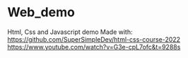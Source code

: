 # Web_demo
Html, Css and Javascript demo
Made with:
https://github.com/SuperSimpleDev/html-css-course-2022
https://www.youtube.com/watch?v=G3e-cpL7ofc&t=9288s
